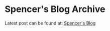 # Spencer's Blog Archive

Latest post can be found at: [Spencer's Blog](https://blog.spencerwoo.com/)

